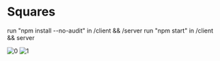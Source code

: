 # Squares

run "npm install --no-audit" in /client && /server
run "npm start" in /client && server

![0](https://github.com/haolam05/Squares/assets/71291057/8d6bb7ea-4cdf-4ae3-b31c-f4ea2b3c1cb7)
![1](https://github.com/haolam05/Squares/assets/71291057/4bf8aa9d-330f-4c6a-85d8-6fe4cc5815a8)
